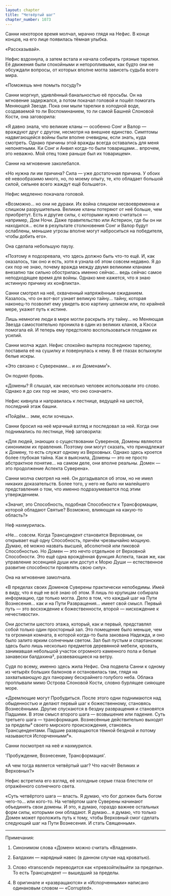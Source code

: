 ```yaml
---
layout: chapter
title: "Четвёртый шаг"
chapter_number: 1073
---
```


Санни некоторое время молчал, мрачно глядя на Нефис. В конце концов, на его лице появилась тёмная улыбка.

«Рассказывай».

Нефис вздохнула, а затем встала и начала собирать грязные тарелки. Её движения были спокойными и неторопливыми, как будто они не обсуждали вопросы, от которых вполне могла зависеть судьба всего мира.

«Поможешь мне помыть посуду?»

Санни моргнул, удивлённый банальностью её просьбы. Он на мгновение задержался, а потом покачал головой и пошёл помогать Меняющей Звезде. Пока они мыли тарелки в холодной воде, создаваемой то ли Воспоминанием, то ли самой Башней Слоновой Кости, она заговорила:

«Я давно знала, что великие кланы — особенно Сонг и Валор — враждуют друг с другом, несмотря на внешнее единство. Симптомы надвигающейся войны были вполне очевидны, если знать, куда смотреть. Однако причины этой вражды всегда оставались для меня непонятными. Ки Сонг и Анвил когда-то были товарищами... впрочем, это неважно. Мой отец тоже раньше был их товарищем».

Санни на мгновение заколебался.

«Но нужна ли им причина? Сила — уже достаточная причина. У обоих её невообразимо много, но, по моему опыту, те, кто обладает большой силой, сильнее всего жаждут ещё большего».

Нефис медленно покачала головой.

«Возможно... но они не дураки. Их война слишком несвоевременна и слишком разрушительна. Великие кланы потеряют от неё больше, чем приобретут. Есть и другие силы, с которыми нужно считаться — например, Дом Ночи. Даже правительство или Астерион, где бы он ни находился... если в результате столкновения Сонг и Валор будут ослаблены, меньшие угрозы вполне могут наброситься на победителя, чтобы добить его».

Она сделала небольшую паузу.

«Поэтому я подозревала, что здесь должно быть что-то ещё. И, как оказалось, так оно и есть, хотя я узнала об этом совсем недавно. Я до сих пор не знаю, почему вражда между двумя великими кланами внезапно так сильно обострилась именно сейчас... ведь сейчас самое неподходящее время для войны. Однако мне кажется, что я знаю истинную причину их конфликта».

Санни смотрел на неё, охваченный напряжённым ожиданием. Казалось, что он вот-вот узнает великую тайну... тайну, которая наконец-то позволит ему увидеть всю картину целиком или, по крайней мере, укажет путь к истине.

Лишь немногие люди в мире могли раскрыть эту тайну... но Меняющая Звезда самостоятельно проникла в один из великих кланов, а Кэсси помогала ей. И теперь ему предстояло воспользоваться плодами их усилий.

Санни молча ждал. Нефис спокойно вытерла последнюю тарелку, поставила её на сушилку и повернулась к нему. В её глазах вспыхнули белые искры.

«Это связано с Суверенами... и их Доменами¹».

Он поднял бровь.

«Домены? Я слышал, как несколько человек использовали это слово. Однако я до сих пор не знаю, что оно означает».

Нефис кивнула и направилась к лестнице, ведущей на шестой, последний этаж башни.

«Пойдём... эмм, если хочешь».

Санни бросил на неё мрачный взгляд и последовал за ней. Когда они поднимались по лестнице, Неф заговорила:

«Для людей, знающих о существовании Суверенов, Домены являются синонимом их правления. Поэтому они могут сказать, что принадлежат к Домену, то есть служат одному из Верховных. Однако здесь кроется более глубокая тайна. Как я выяснила, Домены — это не просто абстрактное понятие... на самом деле, они вполне реальны. Домен — это продолжение Аспекта Суверена».

Санни молча смотрел на неё. Он догадывался об этом, но не имел никаких доказательств. Более того, у него не было ни малейшего представления о том, что именно подразумевается под этим утверждением.

«Значит, это Способность, подобная Способности к Трансформации, которой обладают Святые? Возможно, влияющая на какую-то область?»

Неф нахмурилась.

«Не... совсем. Когда Трансцендент становится Верховным, он открывает ещё одну Способность, причём чрезвычайно мощную. Думаю, её можно назвать высшей, абсолютной или пиковой Способностью. Но Домен — это нечто отдельное от Верховной Способности. Это ещё одна врождённая функция Аспекта, такая же, как управление эссенцией души или доступ к Морю Души — естественное развитие способности проявлять свою силу».

Она на мгновение замолчала.

«В пределах своих Доменов Суверены практически непобедимы. Имей в виду, что я ещё не всё знаю об этом. Я лишь по крупицам собирала информацию, где только могла. Дело в том, что каждый шаг на Пути Вознесения... как и на Пути Развращения... имеет свой смысл. Первый путь — это восхождение к божественности, второй — нисхождение к нечестивости».

Они достигли шестого этажа, который, как и первый, представлял собой только один просторный зал. Это помещение было меньше, чем та огромная комната, в которой когда-то была закована Надежда, и оно было залито ярким солнечным светом. Зал был пустым и спартанским: здесь было лишь несколько предметов деревянной мебели, кровать, занимавшая небольшой участок огромного каменного пола и белые занавески балдахина², развевающиеся на ветру.

Судя по всему, именно здесь жила Нефис. Она подвела Санни к одному из четырёх больших балконов и остановилась там, глядя на захватывающую дух панораму бескрайнего голубого неба. Облака проплывали мимо Острова Слоновой Кости, словно бурлящее сияющее море.

«Дремлющие могут Пробудиться. После этого одни поднимаются над обыденностью и делают первый шаг к божественному, становясь Вознесёнными. Другие спускаются в бездну развращения и становятся Падшими. В этом смысл второго шага — возвышение или падение. Суть третьего шага — трансформация. Вознесённые действительно выходят за пределы³ своего мирского происхождения, становясь Трансцендентами. Падшие развращаются тёмной бездной и потому называются Испорченными⁴».

Санни посмотрел на неё и нахмурился.

'Пробуждение, Вознесение, Трансформация'.

«А чем тогда является четвёртый шаг? Что насчёт Великих и Верховных?»

Нефис встретила его взгляд, её холодные серые глаза блестели от отражённого солнечного света.

«Суть четвёртого шага — власть. Я думаю, что бог должен быть богом чего-то... или кого-то. На четвёртом шаге Суверены начинают объединять свои домены. И это, я думаю, гораздо важнее остальных форм силы, которыми они обладают. Я думаю... я думаю, что только Домен может проложить путь к тому, чтобы Верховный смог сделать следующий шаг на Пути Вознесения. И стать Священным».

***

Примечания:

1. Синонимом слова «Домен» можно считать «Владения».

2. Балдахин — нарядный навес (в данном случае над кроватью).

3. Слово «transcend» переводится как «превзойти/выйти за пределы». То есть Трансцендент — вышедший за пределы.

4. В оригинале и «развращаются» и «Испорченными» написано одинаковым словом — «Corrupted».